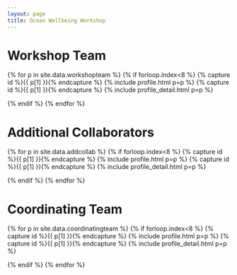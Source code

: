 ```yaml
---
layout: page
title: Ocean Wellbeing Workshop
---
```

# Workshop Team

{% for p in site.data.workshopteam %} {% if forloop.index<8 %}
{% capture id %}{{ p[1] }}{% endcapture %} {% include profile.html p=p %}
{% capture id %}{{ p[1] }}{% endcapture %} {% include profile_detail.html p=p %}

{% endif %} {% endfor %}

# Additional Collaborators

{% for p in site.data.addcollab %} {% if forloop.index<8 %}
{% capture id %}{{ p[1] }}{% endcapture %} {% include profile.html p=p %}
{% capture id %}{{ p[1] }}{% endcapture %} {% include profile_detail.html p=p %}

{% endif %} {% endfor %}

# Coordinating Team


{% for p in site.data.coordinatingteam %} {% if forloop.index<8 %}
{% capture id %}{{ p[1] }}{% endcapture %} {% include profile.html p=p %}
{% capture id %}{{ p[1] }}{% endcapture %} {% include profile_detail.html p=p %}

{% endif %} {% endfor %}
